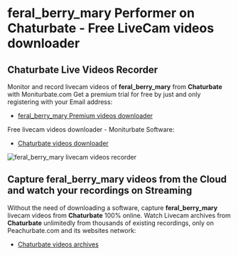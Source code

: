 # feral_berry_mary Performer on Chaturbate - Free LiveCam videos downloader

## Chaturbate Live Videos Recorder

Monitor and record livecam videos of **feral_berry_mary** from **Chaturbate** with Moniturbate.com
Get a premium trial for free by just and only registering with your Email address:
* [feral_berry_mary Premium videos downloader](https://moniturbate.com/request-demo-licence-key.html)

Free livecam videos downloader - Moniturbate Software:
* [Chaturbate videos downloader](https://moniturbate.com/moniturbate-download-software.html)

![feral_berry_mary livecam videos recorder](https://peachurnet.com/templates/moniturbate-software.png)


## Capture feral_berry_mary videos from the Cloud and watch your recordings on Streaming

Without the need of downloading a software, capture **feral_berry_mary** livecam videos from **Chaturbate** 100% online.
Watch Livecam archives from **Chaturbate** unlimitedly from thousands of existing recordings, only on Peachurbate.com and its websites network:
* [Chaturbate videos archives](https://peachurnet.com/)